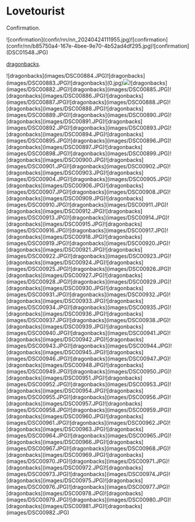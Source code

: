 # Lovetourist
<p>Confirmation.</p>
![confirmation](confir/nn/nn_20240424111955.jpg)![confirmation](confir/nn/b85750a4-167e-4bee-9e70-4b52ad4df295.jpg)![confirmation](DSC01548.JPG)
<p><a href="DSC00884.pdf">dragonbacks</a>.</p>
![dragonbacks](images/DSC00884.JPG)![dragonbacks](images/DSC00883.JPG)![dragonbacks](0.jpg)<img src="images/DSC00883.JPG" >![dragonbacks](images/DSC00882.JPG)![dragonbacks](images/DSC00885.JPG)![dragonbacks](images/DSC00886.JPG)![dragonbacks](images/DSC00887.JPG)![dragonbacks](images/DSC00888.JPG)![dragonbacks](images/DSC00888.JPG)![dragonbacks](images/DSC00889.JPG)![dragonbacks](images/DSC00890.JPG)![dragonbacks](images/DSC00891.JPG)![dragonbacks](images/DSC00892.JPG)![dragonbacks](images/DSC00893.JPG)![dragonbacks](images/DSC00894.JPG)![dragonbacks](images/DSC00895.JPG)![dragonbacks](images/DSC00896.JPG)![dragonbacks](images/DSC00897.JPG)![dragonbacks](images/DSC00898.JPG)![dragonbacks](images/DSC00899.JPG)![dragonbacks](images/DSC00900.JPG)![dragonbacks](images/DSC00901.JPG)![dragonbacks](images/DSC00902.JPG)![dragonbacks](images/DSC00903.JPG)![dragonbacks](images/DSC00904.JPG)![dragonbacks](images/DSC00905.JPG)![dragonbacks](images/DSC00906.JPG)![dragonbacks](images/DSC00907.JPG)![dragonbacks](images/DSC00908.JPG)![dragonbacks](images/DSC00909.JPG)![dragonbacks](images/DSC00910.JPG)![dragonbacks](images/DSC00911.JPG)![dragonbacks](images/DSC00912.JPG)![dragonbacks](images/DSC00913.JPG)![dragonbacks](images/DSC00914.JPG)![dragonbacks](images/DSC00915.JPG)![dragonbacks](images/DSC00916.JPG)![dragonbacks](images/DSC00917.JPG)![dragonbacks](images/DSC00918.JPG)![dragonbacks](images/DSC00919.JPG)![dragonbacks](images/DSC00920.JPG)![dragonbacks](images/DSC00921.JPG)![dragonbacks](images/DSC00922.JPG)![dragonbacks](images/DSC00923.JPG)![dragonbacks](images/DSC00924.JPG)![dragonbacks](images/DSC00925.JPG)![dragonbacks](images/DSC00926.JPG)![dragonbacks](images/DSC00927.JPG)![dragonbacks](images/DSC00928.JPG)![dragonbacks](images/DSC00929.JPG)![dragonbacks](images/DSC00930.JPG)![dragonbacks](images/DSC00931.JPG)![dragonbacks](images/DSC00932.JPG)![dragonbacks](images/DSC00933.JPG)![dragonbacks](images/DSC00934.JPG)![dragonbacks](images/DSC00935.JPG)![dragonbacks](images/DSC00936.JPG)![dragonbacks](images/DSC00937.JPG)![dragonbacks](images/DSC00938.JPG)![dragonbacks](images/DSC00939.JPG)![dragonbacks](images/DSC00940.JPG)![dragonbacks](images/DSC00941.JPG)![dragonbacks](images/DSC00942.JPG)![dragonbacks](images/DSC00943.JPG)![dragonbacks](images/DSC00944.JPG)![dragonbacks](images/DSC00945.JPG)![dragonbacks](images/DSC00946.JPG)![dragonbacks](images/DSC00947.JPG)![dragonbacks](images/DSC00948.JPG)![dragonbacks](images/DSC00949.JPG)![dragonbacks](images/DSC00950.JPG)![dragonbacks](images/DSC00951.JPG)![dragonbacks](images/DSC00952.JPG)![dragonbacks](images/DSC00953.JPG)![dragonbacks](images/DSC00954.JPG)![dragonbacks](images/DSC00955.JPG)![dragonbacks](images/DSC00956.JPG)![dragonbacks](images/DSC00957.JPG)![dragonbacks](images/DSC00958.JPG)![dragonbacks](images/DSC00959.JPG)![dragonbacks](images/DSC00960.JPG)![dragonbacks](images/DSC00961.JPG)![dragonbacks](images/DSC00962.JPG)![dragonbacks](images/DSC00963.JPG)![dragonbacks](images/DSC00964.JPG)![dragonbacks](images/DSC00965.JPG)![dragonbacks](images/DSC00966.JPG)![dragonbacks](images/DSC00967.JPG)![dragonbacks](images/DSC00968.JPG)![dragonbacks](images/DSC00969.JPG)![dragonbacks](images/DSC00970.JPG)![dragonbacks](images/DSC00971.JPG)![dragonbacks](images/DSC00972.JPG)![dragonbacks](images/DSC00973.JPG)![dragonbacks](images/DSC00974.JPG)![dragonbacks](images/DSC00975.JPG)![dragonbacks](images/DSC00976.JPG)![dragonbacks](images/DSC00977.JPG)![dragonbacks](images/DSC00978.JPG)![dragonbacks](images/DSC00979.JPG)![dragonbacks](images/DSC00980.JPG)![dragonbacks](images/DSC00981.JPG)![dragonbacks](images/DSC00982.JPG)
